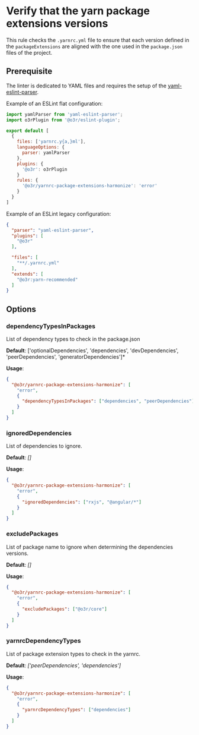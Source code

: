# Verify that the yarn package extensions versions

This rule checks the `.yarnrc.yml` file to ensure that each version defined in the `packageExtensions` are aligned with the one used in the `package.json` files of the project.

## Prerequisite

The linter is dedicated to YAML files and requires the setup of the [yaml-eslint-parser](https://www.npmjs.com/package/yaml-eslint-parser).

Example of an ESLint flat configuration:

```javascript
import yamlParser from 'yaml-eslint-parser';
import o3rPlugin from '@o3r/eslint-plugin';

export default [
  {
    files: ['yarnrc.y{a,}ml'],
    languageOptions: {
      parser: yamlParser
    },
    plugins: {
      '@o3r': o3rPlugin
    }
    rules: {
      '@o3r/yarnrc-package-extensions-harmonize': 'error'
    }
  }
]
```

Example of an ESLint legacy configuration:

```json
{
  "parser": "yaml-eslint-parser",
  "plugins": [
    "@o3r"
  ],

  "files": [
    "**/.yarnrc.yml"
  ],
  "extends": [
    "@o3r:yarn-recommended"
  ]
}
```

## Options

### dependencyTypesInPackages

List of dependency types to check in the package.json

**Default**: ['optionalDependencies', 'dependencies', 'devDependencies', 'peerDependencies', 'generatorDependencies']*

**Usage**:

```json
{
  "@o3r/yarnrc-package-extensions-harmonize": [
    "error",
    {
      "dependencyTypesInPackages": ["dependencies", "peerDependencies"]
    }
  ]
}
```

### ignoredDependencies

List of dependencies to ignore.

**Default**: *[]*

**Usage**:

```json
{
  "@o3r/yarnrc-package-extensions-harmonize": [
    "error",
    {
      "ignoredDependencies": ["rxjs", "@angular/*"]
    }
  ]
}
```

### excludePackages

List of package name to ignore when determining the dependencies versions.

**Default**: *[]*

**Usage**:

```json
{
  "@o3r/yarnrc-package-extensions-harmonize": [
    "error",
    {
      "excludePackages": ["@o3r/core"]
    }
  ]
}
```

### yarnrcDependencyTypes

List of package extension types to check in the yarnrc.

**Default**: *['peerDependencies', 'dependencies']*

**Usage**:

```json
{
  "@o3r/yarnrc-package-extensions-harmonize": [
    "error",
    {
      "yarnrcDependencyTypes": ["dependencies"]
    }
  ]
}
```
